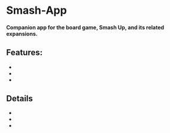 Smash-App
=========

#### Companion app for the board game, Smash Up, and its related expansions.

## Features: 
- 
- 
-  

## Details
-
-
-
